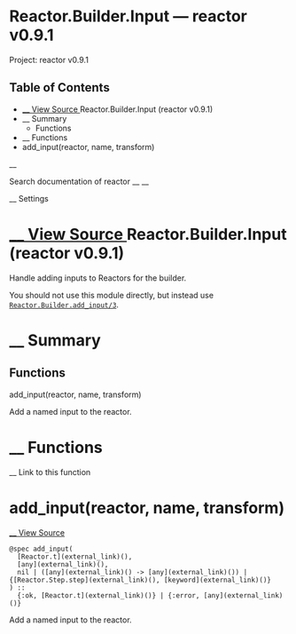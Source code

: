 # Reactor.Builder.Input — reactor v0.9.1

Project: reactor v0.9.1

## Table of Contents

- [ __ View Source ](external_link) Reactor.Builder.Input (reactor v0.9.1)
- __ Summary
  - Functions
- __ Functions
- add_input(reactor, name, transform)

__

Search documentation of reactor __ __

__ Settings

#  [ __ View Source ](external_link) Reactor.Builder.Input (reactor v0.9.1)

Handle adding inputs to Reactors for the builder.

You should not use this module directly, but instead use [`Reactor.Builder.add_input/3`](external_link).

#  __ Summary

##  Functions

add_input(reactor, name, transform)

Add a named input to the reactor.

#  __ Functions

__ Link to this function

# add_input(reactor, name, transform)

[ __ View Source ](external_link)
    
    
    @spec add_input(
      [Reactor.t](external_link)(),
      [any](external_link)(),
      nil | ([any](external_link)() -> [any](external_link)()) | {[Reactor.Step.step](external_link)(), [keyword](external_link)()}
    ) ::
      {:ok, [Reactor.t](external_link)()} | {:error, [any](external_link)()}

Add a named input to the reactor.
